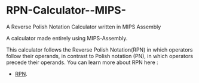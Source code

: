 # RPN-Calculator--MIPS-
A Reverse Polish Notation Calculator written in MIPS Assembly

A calculator made entirely using MIPS-Assembly.

This calculator follows the Reverse Polish Notation(RPN) in which operators follow their operands, in contrast to Polish notation (PN), in which operators precede their operands.
You can learn more about RPN here : 
* [RPN](https://en.wikipedia.org/wiki/Reverse_Polish_notation).
